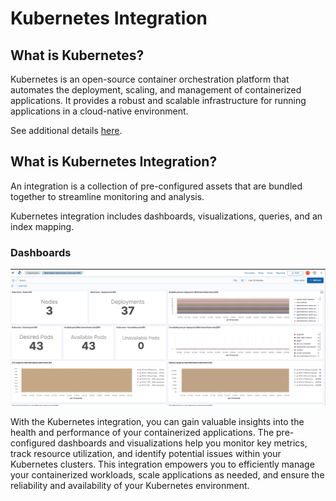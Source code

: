 # Kubernetes Integration

## What is Kubernetes?

Kubernetes is an open-source container orchestration platform that automates the deployment, scaling, and management of containerized applications. It provides a robust and scalable infrastructure for running applications in a cloud-native environment.

See additional details [here](https://kubernetes.io/).

## What is Kubernetes Integration?

An integration is a collection of pre-configured assets that are bundled together to streamline monitoring and analysis.

Kubernetes integration includes dashboards, visualizations, queries, and an index mapping.

### Dashboards
![Dashboard](../static/dashboard.png)


With the Kubernetes integration, you can gain valuable insights into the health and performance of your containerized applications. The pre-configured dashboards and visualizations help you monitor key metrics, track resource utilization, and identify potential issues within your Kubernetes clusters. This integration empowers you to efficiently manage your containerized workloads, scale applications as needed, and ensure the reliability and availability of your Kubernetes environment.
